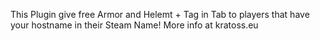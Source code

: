 This Plugin give free Armor and Helemt + Tag in Tab to players that have your hostname in their Steam Name!
More info at kratoss.eu
